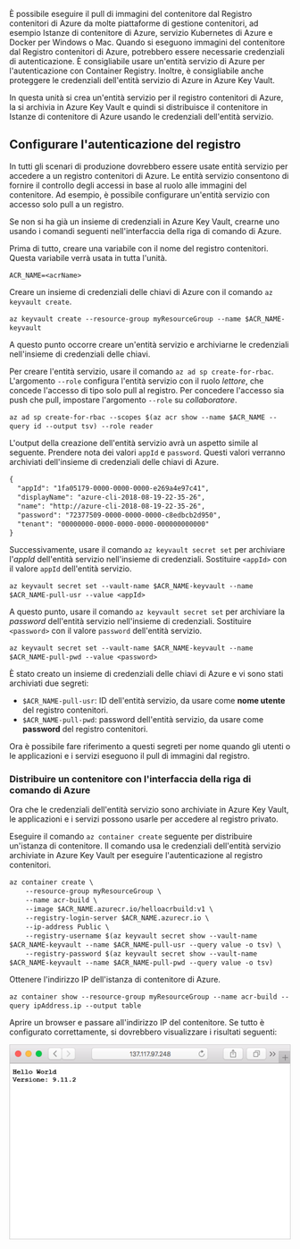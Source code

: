È possibile eseguire il pull di immagini del contenitore dal Registro contenitori di Azure da molte piattaforme di gestione contenitori, ad esempio Istanze di contenitore di Azure, servizio Kubernetes di Azure e Docker per Windows o Mac. Quando si eseguono immagini del contenitore dal Registro contenitori di Azure, potrebbero essere necessarie credenziali di autenticazione. È consigliabile usare un'entità servizio di Azure per l'autenticazione con Container Registry. Inoltre, è consigliabile anche proteggere le credenziali dell'entità servizio di Azure in Azure Key Vault.

In questa unità si crea un'entità servizio per il registro contenitori di Azure, la si archivia in Azure Key Vault e quindi si distribuisce il contenitore in Istanze di contenitore di Azure usando le credenziali dell'entità servizio.

## <a name="configure-registry-authentication"></a>Configurare l'autenticazione del registro

In tutti gli scenari di produzione dovrebbero essere usate entità servizio per accedere a un registro contenitori di Azure. Le entità servizio consentono di fornire il controllo degli accessi in base al ruolo alle immagini del contenitore. Ad esempio, è possibile configurare un'entità servizio con accesso solo pull a un registro.

Se non si ha già un insieme di credenziali in Azure Key Vault, crearne uno usando i comandi seguenti nell'interfaccia della riga di comando di Azure.

Prima di tutto, creare una variabile con il nome del registro contenitori. Questa variabile verrà usata in tutta l'unità.

```azurecli
ACR_NAME=<acrName>
```

Creare un insieme di credenziali delle chiavi di Azure con il comando `az keyvault create`.

```azurecli
az keyvault create --resource-group myResourceGroup --name $ACR_NAME-keyvault
```

A questo punto occorre creare un'entità servizio e archiviarne le credenziali nell'insieme di credenziali delle chiavi.

Per creare l'entità servizio, usare il comando `az ad sp create-for-rbac`. L'argomento `--role` configura l'entità servizio con il ruolo *lettore*, che concede l'accesso di tipo solo pull al registro. Per concedere l'accesso sia push che pull, impostare l'argomento `--role` su *collaboratore*.

```azurecli
az ad sp create-for-rbac --scopes $(az acr show --name $ACR_NAME --query id --output tsv) --role reader
```

L'output della creazione dell'entità servizio avrà un aspetto simile al seguente. Prendere nota dei valori `appId` e `password`. Questi valori verranno archiviati dell'insieme di credenziali delle chiavi di Azure.

```output
{
  "appId": "1fa05179-0000-0000-0000-e269a4e97c41",
  "displayName": "azure-cli-2018-08-19-22-35-26",
  "name": "http://azure-cli-2018-08-19-22-35-26",
  "password": "72377509-0000-0000-0000-c8edbcb2d950",
  "tenant": "00000000-0000-0000-0000-000000000000"
}
```

Successivamente, usare il comando `az keyvault secret set` per archiviare l'*appId* dell'entità servizio nell'insieme di credenziali. Sostituire `<appId>` con il valore `appId` dell'entità servizio.

```azurecli
az keyvault secret set --vault-name $ACR_NAME-keyvault --name $ACR_NAME-pull-usr --value <appId>
```

A questo punto, usare il comando `az keyvault secret set` per archiviare la *password* dell'entità servizio nell'insieme di credenziali. Sostituire `<password>` con il valore `password` dell'entità servizio.

```azurecli
az keyvault secret set --vault-name $ACR_NAME-keyvault --name $ACR_NAME-pull-pwd --value <password>
```

È stato creato un insieme di credenziali delle chiavi di Azure e vi sono stati archiviati due segreti:

* `$ACR_NAME-pull-usr`: ID dell'entità servizio, da usare come **nome utente** del registro contenitori.
* `$ACR_NAME-pull-pwd`: password dell'entità servizio, da usare come **password** del registro contenitori.

Ora è possibile fare riferimento a questi segreti per nome quando gli utenti o le applicazioni e i servizi eseguono il pull di immagini dal registro.

### <a name="deploy-a-container-with-azure-cli"></a>Distribuire un contenitore con l'interfaccia della riga di comando di Azure

Ora che le credenziali dell'entità servizio sono archiviate in Azure Key Vault, le applicazioni e i servizi possono usarle per accedere al registro privato.

Eseguire il comando `az container create` seguente per distribuire un'istanza di contenitore. Il comando usa le credenziali dell'entità servizio archiviate in Azure Key Vault per eseguire l'autenticazione al registro contenitori.

```azurecli
az container create \
    --resource-group myResourceGroup \
    --name acr-build \
    --image $ACR_NAME.azurecr.io/helloacrbuild:v1 \
    --registry-login-server $ACR_NAME.azurecr.io \
    --ip-address Public \
    --registry-username $(az keyvault secret show --vault-name $ACR_NAME-keyvault --name $ACR_NAME-pull-usr --query value -o tsv) \
    --registry-password $(az keyvault secret show --vault-name $ACR_NAME-keyvault --name $ACR_NAME-pull-pwd --query value -o tsv)
```

Ottenere l'indirizzo IP dell'istanza di contenitore di Azure.

```azurecli
az container show --resource-group myResourceGroup --name acr-build --query ipAddress.ip --output table
```

Aprire un browser e passare all'indirizzo IP del contenitore. Se tutto è configurato correttamente, si dovrebbero visualizzare i risultati seguenti:

![Applicazione Web di esempio con il testo Hello World](../media/hello.png)

